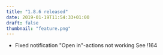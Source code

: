 ```yaml
---
title: "1.8.6 released"
date: 2019-01-19T11:54:33+01:00
draft: false
thumbnail: "feature.png"
---
```


*   Fixed notification "Open in"-actions not working
    See !164

